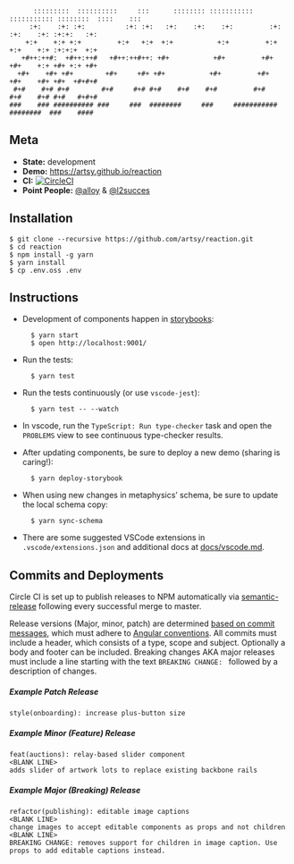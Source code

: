           :::::::::  ::::::::::     :::      :::::::: ::::::::::: ::::::::::: ::::::::  ::::    :::
         :+:    :+: :+:          :+: :+:   :+:    :+:    :+:         :+:    :+:    :+: :+:+:   :+:
        +:+    +:+ +:+         +:+   +:+  +:+           +:+         +:+    +:+    +:+ :+:+:+  +:+
       +#++:++#:  +#++:++#   +#++:++#++: +#+           +#+         +#+    +#+    +:+ +#+ +:+ +#+
      +#+    +#+ +#+        +#+     +#+ +#+           +#+         +#+    +#+    +#+ +#+  +#+#+#
     #+#    #+# #+#        #+#     #+# #+#    #+#    #+#         #+#    #+#    #+# #+#   #+#+#
    ###    ### ########## ###     ###  ########     ###     ########### ########  ###    ####

## Meta

-   **State:** development
-   **Demo:** <https://artsy.github.io/reaction>
-   **CI:** [![CircleCI](https://circleci.com/gh/artsy/reaction.svg?style=shield)](https://circleci.com/gh/artsy/reaction)
-   **Point People:** [@alloy](https://github.com/alloy) & [@l2succes](https://github.com/l2succes)

## Installation

    $ git clone --recursive https://github.com/artsy/reaction.git
    $ cd reaction
    $ npm install -g yarn
    $ yarn install
    $ cp .env.oss .env

## Instructions

-   Development of components happen in [storybooks](https://getstorybook.io):

          $ yarn start
          $ open http://localhost:9001/

-   Run the tests:

          $ yarn test

-   Run the tests continuously (or use `vscode-jest`):

          $ yarn test -- --watch

-   In vscode, run the `TypeScript: Run type-checker` task and open the `PROBLEMS` view to see continuous type-checker
    results.

-   After updating components, be sure to deploy a new demo (sharing is caring!):

          $ yarn deploy-storybook

-   When using new changes in metaphysics’ schema, be sure to update the local schema copy:

          $ yarn sync-schema


-   There are some suggested VSCode extensions in `.vscode/extensions.json` and additional docs at [docs/vscode.md](docs/vscode.md).

## Commits and Deployments

Circle CI is set up to publish releases to NPM automatically via [semantic-release](https://github.com/semantic-release/semantic-release) following every successful merge to master.

Release versions (Major, minor, patch) are determined [based on commit messages](https://github.com/semantic-release/semantic-release#commit-message-format), which must adhere to [Angular conventions](https://github.com/angular/angular.js/blob/master/DEVELOPERS.md#commits). All commits must include a header, which consists of a type, scope and subject.  Optionally a body and footer can be included.  Breaking changes AKA major releases must include a line starting with the text `BREAKING CHANGE: ` followed by a description of changes.

##### Example Patch Release
```
style(onboarding): increase plus-button size
```

##### Example Minor (Feature) Release
```
feat(auctions): relay-based slider component
<BLANK LINE>
adds slider of artwork lots to replace existing backbone rails
```


##### Example Major (Breaking) Release
```
refactor(publishing): editable image captions
<BLANK LINE>
change images to accept editable components as props and not children
<BLANK LINE>
BREAKING CHANGE: removes support for children in image caption. Use props to add editable captions instead.
```
